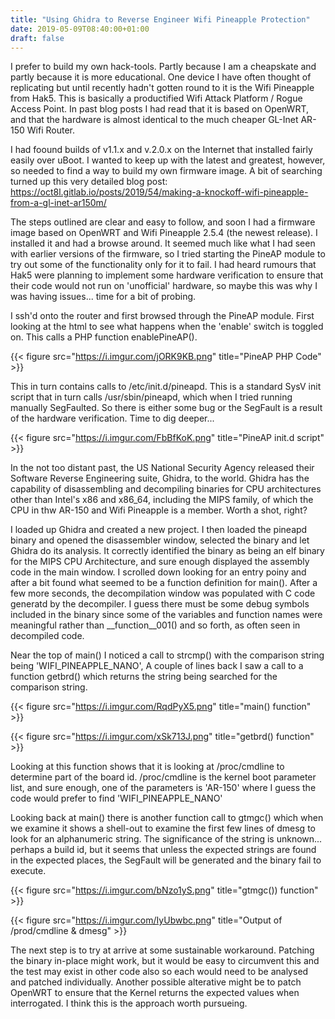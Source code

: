 ```yaml
---
title: "Using Ghidra to Reverse Engineer Wifi Pineapple Protection"
date: 2019-05-09T08:40:00+01:00
draft: false
---
```


I prefer to build my own hack-tools. Partly because I am a cheapskate and partly because it is more educational. One device I have often thought of replicating but until recently hadn't gotten round to it is the Wifi Pineapple from Hak5. This is basically a productified Wifi Attack Platform / Rogue Access Point. In past blog posts I had read that it is based on OpenWRT, and that the hardware is almost identical to the much cheaper GL-Inet AR-150 Wifi Router.

I had foound builds of v1.1.x and v.2.0.x on the Internet that installed fairly easily over uBoot. I wanted to keep up with the latest and greatest, however, so needed to find a way to build my own firmware image. A bit of searching turned up this very detailed blog post: https://oct8l.gitlab.io/posts/2019/54/making-a-knockoff-wifi-pineapple-from-a-gl-inet-ar150m/

The steps outlined are clear and easy to follow, and soon I had a firmware image based on OpenWRT and Wifi Pineapple 2.5.4 (the newest release). I installed it and had a browse around. It seemed much like what I had seen with earlier versions of the firmware, so I tried starting the PineAP module to try out some of the functionality only for it to fail. I had heard rumours that Hak5 were planning to implement some hardware verification to ensure that their code would not run on 'unofficial' hardware, so maybe this was why I was having issues... time for a bit of probing.

I ssh'd onto the router and first browsed through the PineAP module. First looking at the html to see what happens when the 'enable' switch is toggled on. This calls a PHP function enablePineAP().

{{< figure src="https://i.imgur.com/jORK9KB.png" title="PineAP PHP Code" >}}

This in turn contains calls to /etc/init.d/pineapd. This is a standard SysV init script that in turn calls /usr/sbin/pineapd, which when I tried running manually SegFaulted. So there is either some bug or the SegFault is a result of the hardware verification. Time to dig deeper...

{{< figure src="https://i.imgur.com/FbBfKoK.png" title="PineAP init.d script" >}}

In the not too distant past, the US National Security Agency released their Software Reverse Engineering suite, Ghidra, to the world. Ghidra has the capability of disassembling and decompiling binaries for CPU architectures other than Intel's x86 and x86_64, including the MIPS family, of which the CPU in thw AR-150 and Wifi Pineapple is a member. Worth a shot, right?

I loaded up Ghidra and created a new project. I then loaded the pineapd binary and opened the disassembler window, selected the binary and let Ghidra do its analysis. It correctly identified the binary as being an elf binary for the MIPS CPU Architecture, and sure enough displayed the assembly code in the main window. I scrolled down looking for an entry poiny and after a bit found what seemed to be a function definition for main(). After a few more seconds, the decompilation window was populated with C code generatd by the decompiler. I guess there must be some debug symbols included in the binary since some of the variables and function names were meaningful rather than __function__001() and so forth, as often seen in decompiled code.

Near the top of main() I noticed a call to strcmp() with the comparison string being 'WIFI_PINEAPPLE_NANO', A couple of lines back I saw a call to a function getbrd() which returns the string being searched for the comparison string. 

{{< figure src="https://i.imgur.com/RqdPyX5.png" title="main() function" >}}

{{< figure src="https://i.imgur.com/xSk713J.png" title="getbrd() function" >}}

Looking at this function shows that it is looking at /proc/cmdline to determine part of the board id. /proc/cmdline is the kernel boot parameter list, and sure enough, one of the parameters is 'AR-150' where I guess the code would prefer to find 'WIFI_PINEAPPLE_NANO'

Looking back at main() there is another function call to gtmgc() which when we examine it shows a shell-out to examine the first few lines of dmesg to look for an alphanumeric string. The significance of the string is unknown... perhaps a build id, but it seems that unless the expected strings are found in the expected places, the SegFault will be generated and the binary fail to execute.

{{< figure src="https://i.imgur.com/bNzo1yS.png" title="gtmgc()) function" >}}

{{< figure src="https://i.imgur.com/IyUbwbc.png" title="Output of /prod/cmdline & dmesg" >}}

The next step is to try at arrive at some sustainable workaround. Patching the binary in-place might work, but it would be easy to circumvent this and the test may exist in other code also so each would need to be analysed and patched individually. Another possible alterative might be to patch OpenWRT to ensure that the Kernel returns the expected values when interrogated. I think this is the approach worth pursueing. 
